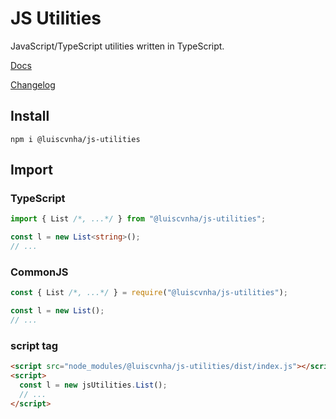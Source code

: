 # JS Utilities

JavaScript/TypeScript utilities written in TypeScript.

[Docs](https://github.com/luiscvnha/js-utilities/wiki)

[Changelog](https://github.com/luiscvnha/js-utilities/releases)

## Install
```
npm i @luiscvnha/js-utilities
```

## Import

### TypeScript
```ts
import { List /*, ...*/ } from "@luiscvnha/js-utilities";

const l = new List<string>();
// ...
```

### CommonJS
```js
const { List /*, ...*/ } = require("@luiscvnha/js-utilities");

const l = new List();
// ...
```

### script tag
```html
<script src="node_modules/@luiscvnha/js-utilities/dist/index.js"></script>
<script>
  const l = new jsUtilities.List();
  // ...
</script>
```
